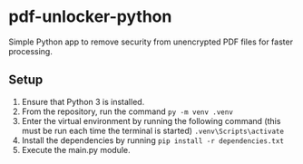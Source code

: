 # pdf-unlocker-python
Simple Python app to remove security from unencrypted PDF files for faster processing.

## Setup

1. Ensure that Python 3 is installed.
1. From the repository, run the command ```py -m venv .venv```
1. Enter the virtual environment by running the following command (this must be run each time the terminal is started) ```.venv\Scripts\activate```
1. Install the dependencies by running ```pip install -r dependencies.txt```
1. Execute the main.py module.
